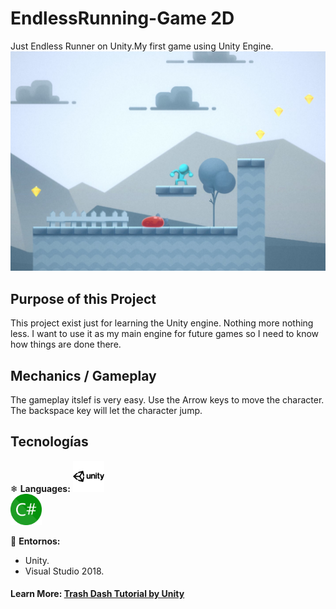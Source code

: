 # EndlessRunning-Game 2D

Just Endless Runner on Unity.My first game using Unity Engine.
![image](https://github.com/isratjahan829/EndlessRunning-Game/blob/main/GamePic(2).jpg)

## Purpose of this Project
This project exist just for learning the Unity engine. Nothing more nothing less.
I want to use it as my main engine for future games so I need to know how things
are done there. 

## Mechanics / Gameplay
The gameplay itslef is very easy. Use the Arrow keys to move the character.
The backspace key will let the character jump.


## Tecnologías

❄ **Languages:**
<img src="https://raw.githubusercontent.com/github/explore/80688e429a7d4ef2fca1e82350fe8e3517d3494d/topics/unity/unity.png" width="50" height="50"  /> 
<br>
<img src="https://raw.githubusercontent.com/github/explore/80688e429a7d4ef2fca1e82350fe8e3517d3494d/topics/csharp/csharp.png" width="50" height="50"  />
 <br> 
 
🧰 **Entornos:**
 * Unity.
 * Visual Studio 2018.

#### Learn More: [Trash Dash Tutorial by Unity](https://learn.unity.com/tutorial/mobile-development-techniques)

